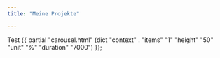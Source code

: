 ```yaml
---
title: "Meine Projekte"

---
```

Test
{{ partial "carousel.html" (dict "context" . "items" "1" "height" "50" "unit" "%" "duration" "7000") }};
    



